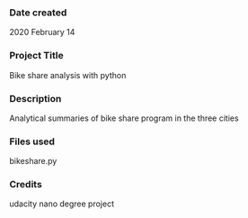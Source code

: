 ### Date created
2020 February 14

### Project Title
Bike share analysis with python

### Description
Analytical summaries of bike share program in the three cities

### Files used
bikeshare.py

### Credits
udacity nano degree project
